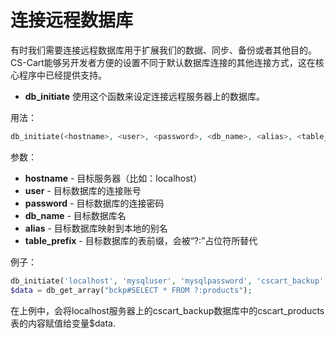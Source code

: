 连接远程数据库
===================================

有时我们需要连接远程数据库用于扩展我们的数据、同步、备份或者其他目的。CS-Cart能够另开发者方便的设置不同于默认数据库连接的其他连接方式，这在核心程序中已经提供支持。

* __db_initiate__ 使用这个函数来设定连接远程服务器上的数据库。

用法：

```php
db_initiate(<hostname>, <user>, <password>, <db_name>, <alias>, <table_prefix>);
```

参数：

* __hostname__ - 目标服务器（比如：localhost）
* __user__ - 目标数据库的连接账号
* __password__ - 目标数据库的连接密码
* __db_name__ - 目标数据库名
* __alias__ - 目标数据库映射到本地的别名
* __table_prefix__ - 目标数据库的表前缀，会被“?:”占位符所替代

例子：

```php
db_initiate('localhost', 'mysqluser', 'mysqlpassword', 'cscart_backup', 'bckp', 'cscart_');
$data = db_get_array("bckp#SELECT * FROM ?:products");
```

在上例中，会将localhost服务器上的cscart_backup数据库中的cscart_products表的内容赋值给变量$data.
